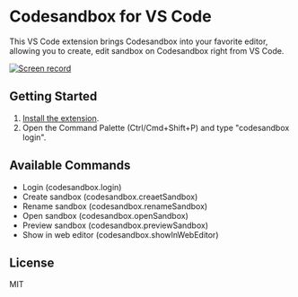 # Codesandbox for VS Code

This VS Code extension brings Codesandbox into your favorite editor, allowing you to create, edit sandbox on Codesandbox right from VS Code.

[![Screen record](https://user-images.githubusercontent.com/465125/68078661-b5d64e80-fe15-11e9-9f17-41a9d11fcc58.png)](https://www.youtube.com/watch?v=GPoK7DOB8E8)


## Getting Started

1. [Install the extension](https://marketplace.visualstudio.com/items?itemName=yesmeck.codesandbox).
1. Open the Command Palette (Ctrl/Cmd+Shift+P) and type "codesandbox login".

## Available Commands

- Login (codesandbox.login)
- Create sandbox (codesandbox.creaetSandbox)
- Rename sandbox (codesandbox.renameSandbox)
- Open sandbox (codesandbox.openSandbox)
- Preview sandbox (codesandbox.previewSandbox)
- Show in web editor (codesandbox.showInWebEditor)

## License

MIT
